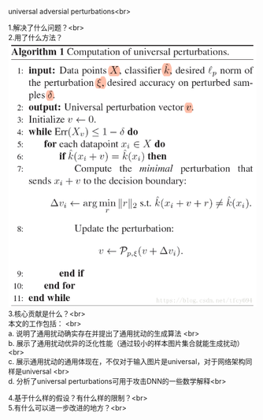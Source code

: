 universal adversial perturbations\<br>  

1.解决了什么问题？\<br>  
2.用了什么方法？
![image](https://github.com/Ziwen-He/paper-read/blob/master/universal.png)
3.核心贡献是什么？\<br>  
本文的工作包括： \<br>  
a. 说明了通用扰动确实存在并提出了通用扰动的生成算法 \<br>  
b. 展示了通用扰动优异的泛化性能（通过较小的样本图片集合就能生成扰动） \<br>  
c. 展示通用扰动的通用体现在，不仅对于输入图片是universal，对于网络架构同样是universal \<br>  
d. 分析了universal perturbations可用于攻击DNN的一些数学解释\<br>  

4.基于什么样的假设？有什么样的限制？\<br>  
5.有什么可以进一步改进的地方？\<br>  

